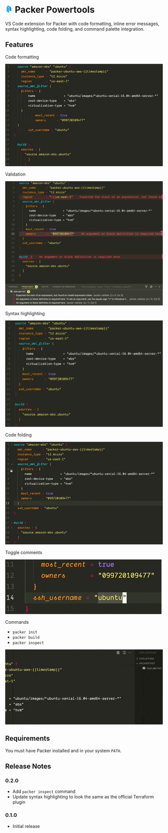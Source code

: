 # <img src="./images/icon.png" width="24"> Packer Powertools

VS Code extension for Packer with code formatting, inline error messages, syntax highlighting, code folding, and command palette integration.

## Features

Code formatting

![Code formatting](./images/code-formatting.gif)

Validation

![Validation](./images/validation.png)

Syntax highlighting

![Syntax highlighting](./images/syntax-highlighting.png)

Code folding

![Code folding](./images/code-folding.gif)

Toggle comments

![Toggle comments](./images/toggle-comments.gif)

Commands

- `packer init`
- `packer build`
- `packer inspect`

![Commands](./images/commands.gif)

## Requirements

You must have Packer installed and in your system `PATH`.

## Release Notes

### 0.2.0

- Add `packer inspect` command
- Update syntax highlighting to look the same as the official Terraform plugin

### 0.1.0

- Initial release
